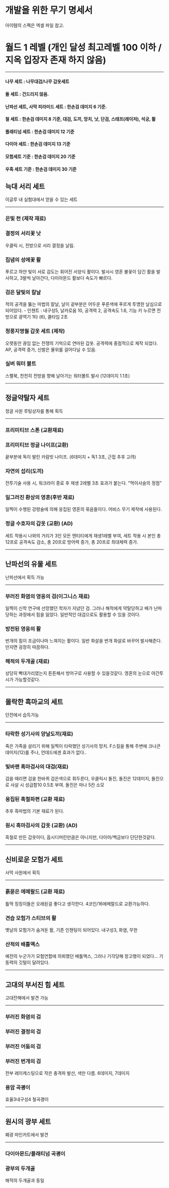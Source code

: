 # 개발을 위한 무기 명세서
아이템의 스펙은 엑셀 파일 참고.
# 월드 1 레벨 (개인 달성 최고레벨 100 이하 / 지옥 입장자 존재 하지 않음)
- - -
#### 나무 세트 : 나무대검/나무 갑옷세트
#### 돌 세트 : 건드리지 않음.
#### 난파선 세트, 사막 피라미드 세트 : 한손검 데미지 6 기준.
#### 철 세트 : 한손검 데미지 8 기준, 대검, 도끼, 망치, 낫, 단검, 스태프(레이저), 석궁, 활
#### 플래티넘 세트 : 한손검 데미지 12 기준
#### 다이아 세트 : 한손검 데미지 13 기준
#### 모험세트 기준 : 한손검 데미지 20 기준
#### 우흑 세트 기준 : 한손검 데미지 30 기준

## 늑대 서리 세트
 이글루 내 실험대에서 얻을 수 있는 세트
- - -
### 은빛 천 (제작 재료)
### 결정의 서리꽃 낫
우클릭 시, 전방으로 서리 결정을 날림.
### 집념의 성에꽃 활
푸르고 하얀 빛이 서로 감도는 휘어진 서양식 활이다. 발사시 영혼 불꽃이 담긴 활을 발사하고, 3발씩 날아간다, 다이아몬드 활보다 속도가 빠르다.
### 검은 달빛의 칼날
적의 공격을 뚫는 마법의 칼날, 날이 겉부분은 어두운 푸른색에 푸르게 투명한 날심으로 되어있다. - 인챈트 : 내구성5, 날카로움 10, 공격력 2, 공격속도 1.6, 기능 키 누르면 전방으로 광역기 1타 (6), 쿨타임 2초
### 청풍지명월 갑옷 세트 (제작)
오랫동안 끊임 없는 전쟁의 기억으로 연마된 갑옷. 공격력에 중점적으로 제작 되었다.
AP, 공격력 증가, 신발은 물위를 걸어다닐 수 있음.
### 실버 워터 볼트
스펠북, 천천히 전방을 향해 날아가는 워터볼트 발사 (12데미지 1.1초)
- - -
## 정글약탈자 세트
 정글 사원 루팅상자를 통해 획득
- - -
### 프리미티브 스톤 (교환재료)
### 프리미티브 정글 나이프(교환)
끝부분에 독이 발린 카람빗 나이프. (6데미지 + 독1 3초, 근접 추후 고려)
### 자연의 섭리(도끼)
전투기술 사용 시, 워크라이 종료 후 재생 2레벨 3초 효과가 붙는다.
"먹이사슬의 정점"
### 일그러진 환상의 영혼(후반 재료)
일찍이 수행된 강령술에 의해 응집된 영혼의 묶음들이다. 어비스 무기 제작에 사용된다.
### 정글 수호자의 갑옷 (교환) (AD)
세트 착용시 나와의 거리가 3인 모든 엔티티에게 재생1레벨 부여, 세트 착용 시 본인 총 12프로 공격속도 감소, 총 20프로 방어력 증가, 총 20프로 최대체력 증가.
- - -
## 난파선의 유물 세트
 난파선에서 획득 가능
- - -
### 부러진 화염의 영웅의 검(이그니스 재료)
일찍이 신학 연구에 선망했던 학자가 지녔던 검. 그러나 해적에게 약탈당하고 배가 난파당하는 과정에서 힘을 잃었다. 일반적인 대검으로도 활용할 수 있을 것이다.
### 방전된 영웅의 활
번개의 힘이 조금이나마 느껴지는 활이다. 일반 화살을 번개 화살로 바꾸어 발사해준다. 만지면 굉장히 따끔하다.
### 해적의 두개골 (재료)
상당히 빡대가리였는지 튼튼해서 방어구로 사용할 수 있을것같다. 영혼의 눈으로 야간투시가 가능할것같다.
- - -
## 몰락한 흑마교의 세트
 던전에서 습득가능
- - -
### 타락한 성기사의 양날도끼(재료)
죽은 가족을 살리기 위해 일찍이 타락했던 성기사의 망치. F스킬을 통해 주변에 크나큰 데미지(12)를 주나, 언데드에겐 효과가 없다..
### 빛바랜 흑마검사의 대검(재료)
검을 때리면 검을 한바퀴 검은색으로 휘두른다, 우클릭시 돌진, 돌진은 12데미지, 돌진으로 사살 시 성급함10 0.5초 부여. 돌진은 마나 5칸 소모
### 응집된 흑철파편 (교환 재료)
추후 흑마법의 기본 재료가 된다.
### 원시 흑마검사의 갑옷 (교환) (AD)
흑철로 만든 갑옷이다, 옵시디머린만큼은 아니지만, 다이아/백금보다 단단한것같다.
- - -
## 신비로운 모험가 세트
사막 사원에서 획득
- - -
### 흙묻은 에메랄드 (교환 재료)
틀딱 징징이들은 오래된걸 좋다고 생각한다. 4코인/16에메랄드로 교환가능하다.
### 견습 모험가 스티브의 활
옛날의 모험가가 숨겨둔 활, 기존 인챈팅이 되어있다. 내구성3, 화염, 무한
### 산적의 배틀액스
예전의 누군가가 모험연합에 의뢰했던 배틀액스, 그러나 기각당해 창고행이 되었다... 기동력의 깃털이 달려있다.
- - -
## 고대의 부서진 힘 세트
고대잔해에서 발견 가능
- - -
### 부러진 화염의 검
### 부러진 결정의 검
### 부러진 어둠의 검
### 부러진 번개의 검
전부 레이캐스팅으로 작은 충격파 발산, 색만 다름. 6데미지, 7데미지
### 용암 곡괭이
효율3내구성4 철곡괭이
- - -
## 원시의 광부 세트
폐광 마인카트에서 발견
- - -
### 다이아몬드/플래티넘 곡괭이
### 광부의 두개골
해적의 두개골과 동일
